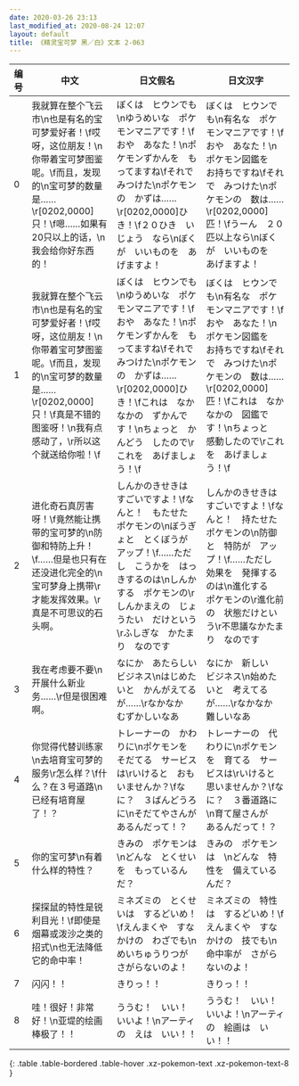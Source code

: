 ```yaml
---
date: 2020-03-26 23:13
last_modified_at: 2020-08-24 12:07
layout: default
title: 《精灵宝可梦 黑／白》文本 2-063
---
```

| 编号 | 中文 | 日文假名 | 日文汉字 |
| ---- | ---- | ---- | --- |
| 0 | 我就算在整个飞云市\n也是有名的宝可梦爱好者！\f哎呀，这位朋友！\n你带着宝可梦图鉴呢。\f而且，发现的\n宝可梦的数量是……\r[0202,0000]只！\f嗯……如果有20只以上的话，\n我会给你好东西的！ | ぼくは　ヒウンでも\nゆうめいな　ポケモンマニアです！\fおや　あなた！\nポケモンずかんを　もってますね\fそれで　みつけた\nポケモンの　かずは……\r[0202,0000]ひき！\f２０ひき　いじょう　なら\nぼくが　いいものを　あげますよ！ | ぼくは　ヒウンでも\n有名な　ポケモンマニアです！\fおや　あなた！\nポケモン図鑑を　お持ちですね\fそれで　みつけた\nポケモンの　数は……\r[0202,0000]匹！\fうーん　２０匹以上なら\nぼくが　いいものを　あげますよ！ |
| 1 | 我就算在整个飞云市\n也是有名的宝可梦爱好者！\f哎呀，这位朋友！\n你带着宝可梦图鉴呢。\f而且，发现的\n宝可梦的数量是……\r[0202,0000]只！\f真是不错的图鉴呀！\n我有点感动了，\r所以这个就送给你啦！\f | ぼくは　ヒウンでも\nゆうめいな　ポケモンマニアです！\fおや　あなた！\nポケモンずかんを　もってますね\fそれで　みつけた\nポケモンの　かずは……\r[0202,0000]ひき！\fこれは　なかなかの　ずかんです！\nちょっと　かんどう　したので\rこれを　あげましょう！\f | ぼくは　ヒウンでも\n有名な　ポケモンマニアです！\fおや　あなた！\nポケモン図鑑を　お持ちですね\fそれで　みつけた\nポケモンの　数は……\r[0202,0000]匹！\fこれは　なかなかの　図鑑です！\nちょっと　感動したので\rこれを　あげましょう！\f |
| 2 | 进化奇石真厉害呀！\f竟然能让携带的宝可梦的\n防御和特防上升！\f……但是也只有在还没进化完全的\n宝可梦身上携带\r才能发挥效果。\r真是不可思议的石头啊。 | しんかのきせきは　すごいですよ！\fなんと！　もたせた　ポケモンの\nぼうぎょと　とくぼうが　アップ！\f……ただし　こうかを　はっきするのは\nしんかする　ポケモンの\rしんかまえの　じょうたい　だけという\rふしぎな　かたまり　なのです | しんかのきせきは　すごいですよ！\fなんと！　持たせた　ポケモンの\n防御と　特防が　アップ！\f……ただし　効果を　発揮するのは\n進化する　ポケモンの\r進化前の　状態だけという\r不思議なかたまり　なのです |
| 3 | 我在考虑要不要\n开展什么新业务……\r但是很困难啊。 | なにか　あたらしい　ビジネス\nはじめたいと　かんがえてるが……\rなかなか　むずかしいなあ | なにか　新しい　ビジネス\n始めたいと　考えてるが……\rなかなか　難しいなあ |
| 4 | 你觉得代替训练家\n去培育宝可梦的服务\r怎么样？\f什么？在３号道路\n已经有培育屋了！？ | トレーナーの　かわりに\nポケモンを　そだてる　サービスは\rいけると　おもいませんか？\fなに？　３ばんどうろに\nそだてやさんが　あるんだって！？ | トレーナーの　代わりに\nポケモンを　育てる　サービスは\rいけると　思いませんか？\fなに？　３番道路に\n育て屋さんが　あるんだって！？ |
| 5 | 你的宝可梦\n有着什么样的特性？ | きみの　ポケモンは　\nどんな　とくせいを　もっているんだ？ | きみの　ポケモンは　\nどんな　特性を　備えているんだ？ |
| 6 | 探探鼠的特性是锐利目光！\f即使是烟幕或泼沙之类的招式\n也无法降低它的命中率！ | ミネズミの　とくせいは　するどいめ！\fえんまくや　すなかけの　わざでも\nめいちゅうりつが　さがらないのよ！ | ミネズミの　特性は　するどいめ！\fえんまくや　すなかけの　技でも\n命中率が　さがらないのよ！ |
| 7 | 闪闪！！ | きりっ！！ | きりっ！！ |
| 8 | 哇！很好！非常好！\n亚堤的绘画棒极了！！ | ううむ！　いい！　いいよ！\nアーティの　えは　いい！！ | ううむ！　いい！　いいよ！\nアーティの　絵画は　いい！！ |
{: .table .table-bordered .table-hover .xz-pokemon-text .xz-pokemon-text-8 }